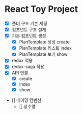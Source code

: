 # React Toy Project

- [x] 폴더 구조 기본 세팅
- [x] 컴포넌트 구조 설계
- [x] 기본 컴포넌트 생성
  - [x] PlanTemplate 생성 create
  - [x] PlanTemplate 리스트 index
  - [x] PlanTemplate 보기 show
- [x] redux 적용
- [x] redux-saga 적용
- [x] API 연결
  - [x] create
  - [x] index
  - [x] show
- [] 네이밍 컨벤션
  - [] 상수명
